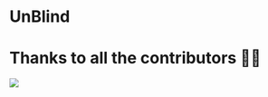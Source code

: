 # UnBlind


# Thanks to all the contributors 🫶🏻

<a href = "https://github.com/adityjoshi/UnBlind/graphs/contributors">
  <img src = "https://contrib.rocks/image?repo=adityjoshi/UnBlind"/>
</a>
